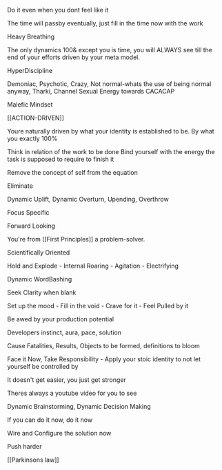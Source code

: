 Do it even when you dont feel like it

The time will passby eventually, just fill in the time now with the work

Heavy Breathing

The only dynamics 100& except you is time, you will ALWAYS see till the end of your efforts driven by your meta model.

HyperDiscipline

Demoniac, Psychotic, Crazy, Not normal-whats the use of being normal anyway, Tharki, Channel Sexual Energy towards CACACAP

Malefic Mindset

[[ACTION-DRIVEN]]

Youre naturally driven by what your identity is established to be. By what you exactly 100%

Think in relation of the work to be done
Bind yourself with the energy the task is supposed to require to finish it

Remove the concept of self from the equation

Eliminate

Dynamic Uplift, Dynamic Overturn, Upending, Overthrow

Focus Specific

Forward Looking

You're from [[First Principles]] a problem-solver.

Scientifically Oriented

Hold and Explode - Internal Roaring - Agitation - Electrifying

Dynamic WordBashing

Seek Clarity when blank

Set up the mood - Fill in the void - Crave for it - Feel Pulled by it

Be awed by your production potential

Developers instinct, aura, pace, solution

Cause Fatalities, Results, Objects to be formed, definitions to bloom

Face it Now, Take Responsibility - Apply your stoic identity to not let yourself be controlled by

It doesn't get easier, you just get stronger

Theres always a youtube video for you to see

Dynamic Brainstorming, Dynamic Decision Making

If you can do it now, do it now

Wire and Configure the solution now

Push harder

[[Parkinsons law]]

